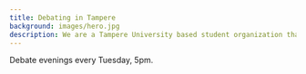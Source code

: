 ```yaml
---
title: Debating in Tampere
background: images/hero.jpg
description: We are a Tampere University based student organization that specializes in debating. We meet every Tuesday at 17.00 at PinniB, room number 5078.
---
```

Debate evenings every Tuesday, 5pm.